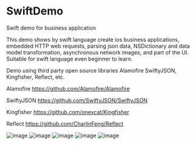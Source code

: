 # SwiftDemo
Swift demo for business application

This demo shows by swift language create ios business applications, embedded HTTP web requests, 
parsing json data, NSDictionary and data model transformation, asynchronous network images, 
and part of the UI. Suitable for swift language even beginner to learn.

Demo using third party open source libraries Alamofire SwiftyJSON, Kingfisher, Reflect, etc.

Alamofire
https://github.com/Alamofire/Alamofire

SwiftyJSON
https://github.com/SwiftyJSON/SwiftyJSON

Kingfisher
https://github.com/onevcat/Kingfisher

Reflect
https://github.com/CharlinFeng/Reflect


![image](https://github.com/linxiaoguo/SwiftDemo/blob/master/screenshots/2.png)
![image](https://github.com/linxiaoguo/SwiftDemo/blob/master/screenshots/4.png)
![image](https://github.com/linxiaoguo/SwiftDemo/blob/master/screenshots/1.png)
![image](https://github.com/linxiaoguo/SwiftDemo/blob/master/screenshots/3.png)
![image](https://github.com/linxiaoguo/SwiftDemo/blob/master/screenshots/5.png)
